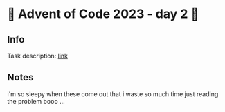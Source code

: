 # 🎄 Advent of Code 2023 - day 2 🎄

## Info

Task description: [link](https://adventofcode.com/2023/day/2)

## Notes

i'm so sleepy when these come out that i waste so much time just reading the problem booo 
...
